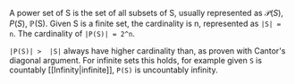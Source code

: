 A  power set of S is the set of all subsets of S, usually represented as 𝒫(*S*), *P*(*S*), ℙ(S). Given S is a finite set, the cardinality is n, represented as `|S| = n`.  The cardinality of `|P(S)| = 2^n`. 

`|P(S)| >  |S|` always have higher cardinality than, as proven with Cantor's diagonal argument. For infinite sets this holds, for example given `S` is countably [[Infinity|infinite]],  `P(S)` is uncountably infinity.